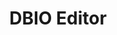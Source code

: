 ---
title: DBIO Editor
linkTitle: DBIO Editor
description: "DataBase 접근에 관한 표준적인 방법을 제공하는 Editor 이다."
url: /egovframe-development/implementation-tool/editor/dbio-editor/
menu:
  depth:
    weight: 13
    parent: "editor"
    identifier: "dbio-editor"
---